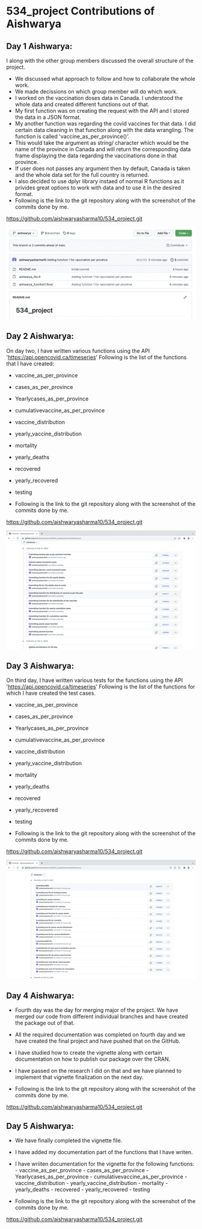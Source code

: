 # 534_project Contributions of Aishwarya

## Day 1 Aishwarya:

I along with the other group members discussed the overall structure of the project. 
- We discussed what approach to follow and how to collaborate the whole work.
- We made decissions on which group member will do which work.
- I worked on the vaccination doses data in Canada. I understood the whole data and created different functions out of that.
- My first function was on creating the request with the API and I stored the data in a JSON format.
- My another function was regarding the covid vaccines for that data. I did certain data cleaning in that function along with the data wrangling. The function is called 'vaccine_as_per_province()'. 
- This would take the argument as string/ character which would be the name of the province in Canada and will return the corresponding data frame displaying the data regarding the vaccinations done in that province.
- If user does not passes any argument then by default, Canada is taken and the whole data set for the full country is returned.
- I also decided to use dplyr library instaed of normal R functions as it privides great options to work with data and to use it in the desired format.
- Following is the link to the git repository along with the screenshot of the commits done by me.

https://github.com/aishwaryasharma10/534_project.git

![Day1_Aishwarya](Day1_Aishwarya.png)

## Day 2 Aishwarya:

On day two, I have written various functions using the API 'https://api.opencovid.ca/timeseries'
Following is the list of the functions that I have created:

- vaccine_as_per_province
- cases_as_per_province
- Yearlycases_as_per_province
- cumulativevaccine_as_per_province
- vaccine_distribution
- yearly_vaccine_distribution
- mortality
- yearly_deaths
- recovered
- yearly_recovered
- testing

- Following is the link to the git repository along with the screenshot of the commits done by me.

https://github.com/aishwaryasharma10/534_project.git

![Day1_Aishwarya](Day2_Aishwarya.png)

## Day 3 Aishwarya:

On third day, I have written various tests for the functions using the API 'https://api.opencovid.ca/timeseries'
Following is the list of the functions for which I have created the test cases.

- vaccine_as_per_province
- cases_as_per_province
- Yearlycases_as_per_province
- cumulativevaccine_as_per_province
- vaccine_distribution
- yearly_vaccine_distribution
- mortality
- yearly_deaths
- recovered
- yearly_recovered
- testing

- Following is the link to the git repository along with the screenshot of the commits done by me.

https://github.com/aishwaryasharma10/534_project.git

![Day1_Aishwarya](Day3_Aishwarya.png)

## Day 4 Aishwarya:

- Fourth day was the day for merging major of the project. We have merged our code from different individual branches and  have created the package out of that.
- All the required documentation was completed on fourth day and we have created the final project and have pushed that on the GitHub.
- I have studied how to create the vignette along with certain documentation on how to publish our package over the CRAN.
- I have passed on the research I did on that and we have planned to implement that vignette finalization on the next day.

- Following is the link to the git repository along with the screenshot of the commits done by me.

https://github.com/aishwaryasharma10/534_project.git

## Day 5 Aishwarya:

- We have finally completed the vignette file.
- I have added my documentation part of the functions that I have writen.
- I have wriiten documentation for the vignette for the following functions:
		- vaccine_as_per_province
		- cases_as_per_province
		- Yearlycases_as_per_province
		- cumulativevaccine_as_per_province
		- vaccine_distribution
		- yearly_vaccine_distribution
		- mortality
		- yearly_deaths
		- recovered
		- yearly_recovered
		- testing

- Following is the link to the git repository along with the screenshot of the commits done by me.

https://github.com/aishwaryasharma10/534_project.git

